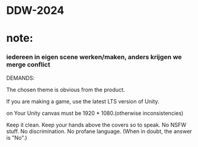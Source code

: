# DDW-2024

# note:
### iedereen in eigen scene werken/maken, anders krijgen we merge conflict

DEMANDS: 

The chosen theme is obvious from the product. 

If you are making a game, use the latest LTS version of Unity. 

on Your Unity canvas must be 1920 * 1080.(otherwise inconsistencies) 

Keep it clean. Keep your hands above the covers so to speak. 
No NSFW stuff. No discrimination. No profane language. 
(When in doubt, the answer is "No".)
